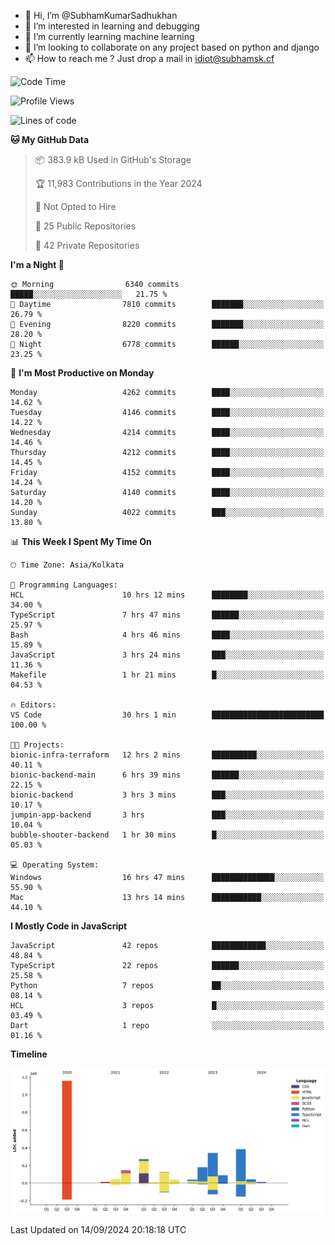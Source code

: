 - 👋 Hi, I’m @SubhamKumarSadhukhan
- 👀 I’m interested in learning and debugging
- 🌱 I’m currently learning machine learning
- 💞️ I’m looking to collaborate on any project based on python and django
- 📫 How to reach me ?
      Just drop a mail in idiot@subhamsk.cf

<!---
SubhamKumarSadhukhan/SubhamKumarSadhukhan is a ✨ special ✨ repository because its `README.md` (this file) appears on your GitHub profile.
You can click the Preview link to take a look at your changes.
--->


<!--START_SECTION:waka-->
![Code Time](http://img.shields.io/badge/Code%20Time-2%2C506%20hrs%2020%20mins-blue)

![Profile Views](http://img.shields.io/badge/Profile%20Views-6-blue)

![Lines of code](https://img.shields.io/badge/From%20Hello%20World%20I%27ve%20Written-2.9%20million%20lines%20of%20code-blue)

**🐱 My GitHub Data** 

> 📦 383.9 kB Used in GitHub's Storage 
 > 
> 🏆 11,983 Contributions in the Year 2024
 > 
> 🚫 Not Opted to Hire
 > 
> 📜 25 Public Repositories 
 > 
> 🔑 42 Private Repositories 
 > 
**I'm a Night 🦉** 

```text
🌞 Morning                6340 commits        █████░░░░░░░░░░░░░░░░░░░░   21.75 % 
🌆 Daytime                7810 commits        ███████░░░░░░░░░░░░░░░░░░   26.79 % 
🌃 Evening                8220 commits        ███████░░░░░░░░░░░░░░░░░░   28.20 % 
🌙 Night                  6778 commits        ██████░░░░░░░░░░░░░░░░░░░   23.25 % 
```
📅 **I'm Most Productive on Monday** 

```text
Monday                   4262 commits        ████░░░░░░░░░░░░░░░░░░░░░   14.62 % 
Tuesday                  4146 commits        ████░░░░░░░░░░░░░░░░░░░░░   14.22 % 
Wednesday                4214 commits        ████░░░░░░░░░░░░░░░░░░░░░   14.46 % 
Thursday                 4212 commits        ████░░░░░░░░░░░░░░░░░░░░░   14.45 % 
Friday                   4152 commits        ████░░░░░░░░░░░░░░░░░░░░░   14.24 % 
Saturday                 4140 commits        ████░░░░░░░░░░░░░░░░░░░░░   14.20 % 
Sunday                   4022 commits        ███░░░░░░░░░░░░░░░░░░░░░░   13.80 % 
```


📊 **This Week I Spent My Time On** 

```text
🕑︎ Time Zone: Asia/Kolkata

💬 Programming Languages: 
HCL                      10 hrs 12 mins      ████████░░░░░░░░░░░░░░░░░   34.00 % 
TypeScript               7 hrs 47 mins       ██████░░░░░░░░░░░░░░░░░░░   25.97 % 
Bash                     4 hrs 46 mins       ████░░░░░░░░░░░░░░░░░░░░░   15.89 % 
JavaScript               3 hrs 24 mins       ███░░░░░░░░░░░░░░░░░░░░░░   11.36 % 
Makefile                 1 hr 21 mins        █░░░░░░░░░░░░░░░░░░░░░░░░   04.53 % 

🔥 Editors: 
VS Code                  30 hrs 1 min        █████████████████████████   100.00 % 

🐱‍💻 Projects: 
bionic-infra-terraform   12 hrs 2 mins       ██████████░░░░░░░░░░░░░░░   40.11 % 
bionic-backend-main      6 hrs 39 mins       ██████░░░░░░░░░░░░░░░░░░░   22.15 % 
bionic-backend           3 hrs 3 mins        ███░░░░░░░░░░░░░░░░░░░░░░   10.17 % 
jumpin-app-backend       3 hrs               ███░░░░░░░░░░░░░░░░░░░░░░   10.04 % 
bubble-shooter-backend   1 hr 30 mins        █░░░░░░░░░░░░░░░░░░░░░░░░   05.03 % 

💻 Operating System: 
Windows                  16 hrs 47 mins      ██████████████░░░░░░░░░░░   55.90 % 
Mac                      13 hrs 14 mins      ███████████░░░░░░░░░░░░░░   44.10 % 
```

**I Mostly Code in JavaScript** 

```text
JavaScript               42 repos            ████████████░░░░░░░░░░░░░   48.84 % 
TypeScript               22 repos            ██████░░░░░░░░░░░░░░░░░░░   25.58 % 
Python                   7 repos             ██░░░░░░░░░░░░░░░░░░░░░░░   08.14 % 
HCL                      3 repos             █░░░░░░░░░░░░░░░░░░░░░░░░   03.49 % 
Dart                     1 repo              ░░░░░░░░░░░░░░░░░░░░░░░░░   01.16 % 
```



**Timeline**

![Lines of Code chart](https://raw.githubusercontent.com/SubhamKumarSadhukhan/SubhamKumarSadhukhan/main/assets/bar_graph.png)


 Last Updated on 14/09/2024 20:18:18 UTC
<!--END_SECTION:waka-->
